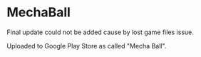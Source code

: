 # MechaBall
Final update could not be added cause by lost game files issue.

Uploaded to Google Play Store as called "Mecha Ball".
